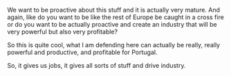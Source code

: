 We want to be proactive about this stuff and it is actually very mature. And again, like do you want to be like the rest of Europe be caught in a cross fire or do you want to be actually proactive and create an industry that will be very powerful but also very profitable?

So this is quite cool, what I am defending here can actually be really, really powerful and productive, and profitable for Portugal. 

So, it gives us jobs, it gives all sorts of stuff and drive industry.
